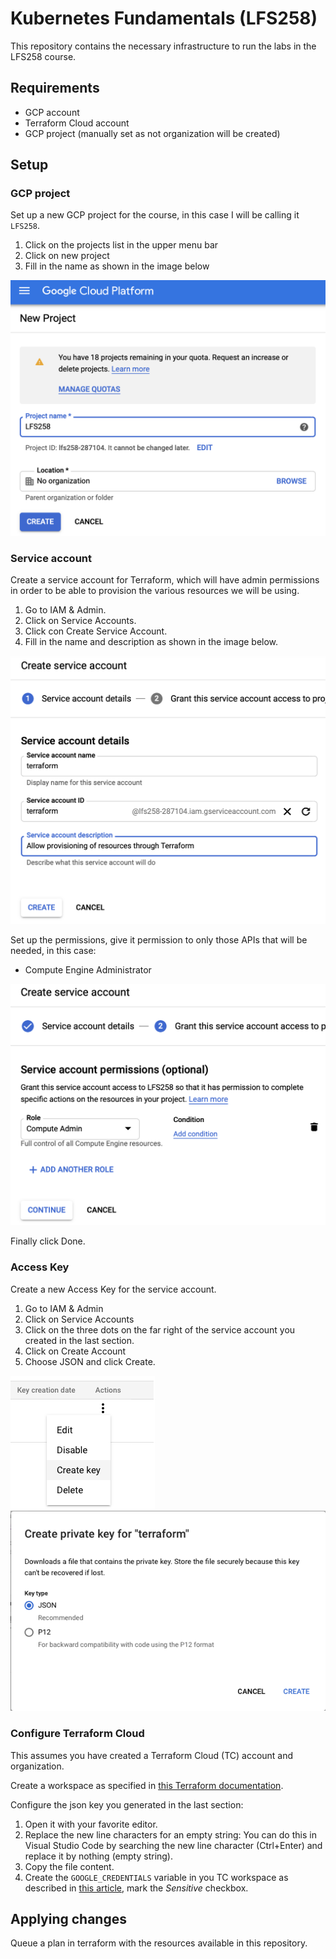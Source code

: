 # Kubernetes Fundamentals (LFS258)

This repository contains the necessary infrastructure to run the labs in the LFS258 course.

## Requirements

* GCP account
* Terraform Cloud account
* GCP project (manually set as not organization will be created)

## Setup

### GCP project

Set up a new GCP project for the course, in this case I will be calling it `LFS258`.

1. Click on the projects list in the upper menu bar
2. Click on new project
3. Fill in the name as shown in the image below

![new-gcp-project](imgs/01_gcp_project.png)

### Service account

Create a service account for Terraform, which will have admin permissions in order to be able to provision the various resources we will be using.

1. Go to IAM & Admin.
2. Click on Service Accounts.
3. Click con Create Service Account.
4. Fill in the name and description as shown in the image below.

![service-account](imgs/02_service_account.png)

Set up the permissions, give it permission to only those APIs that will be needed, in this case:

* Compute Engine Administrator

![sa-roles](imgs/03_sa_roles.png)

Finally click Done.

### Access Key

Create a new Access Key for the service account.

1. Go to IAM & Admin
2. Click on Service Accounts
3. Click on the three dots on the far right of the service account you created in the last section.
4. Click on Create Account
5. Choose JSON and click Create.

![sa-create-key](imgs/04_create_key.png)
![sa-json-key](imgs/05_json_key.png)

### Configure Terraform Cloud

This assumes you have created a Terraform Cloud (TC) account and organization.

Create a workspace as specified in [this Terraform documentation](https://learn.hashicorp.com/tutorials/terraform/cloud-workspace-create?in=terraform/cloud-get-started).

Configure the json key you generated in the last section:

1. Open it with your favorite editor.
2. Replace the new line characters for an empty string: You can do this in Visual Studio Code by searching the new line character (Ctrl+Enter) and replace it by nothing (empty string).
3. Copy the file content.
4. Create the `GOOGLE_CREDENTIALS` variable in you TC workspace as described in [this article](https://learn.hashicorp.com/tutorials/terraform/cloud-workspace-configure?in=terraform/cloud-get-started), mark the *Sensitive* checkbox.

## Applying changes

Queue a plan in terraform with the resources available in this repository.
